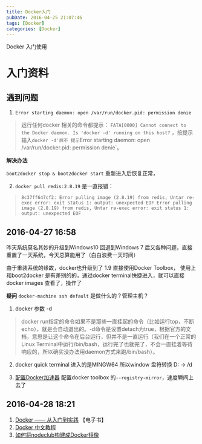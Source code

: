 ```yaml
---
title: Docker入门
pubDate: 2016-04-25 21:07:46
tags: [Docker]
categories: [Docker]
---
```

Docker 入门使用
<!-- more -->
# 入门资料

## 遇到问题

  1. `Error starting daemon: open /var/run/docker.pid: permission denie`

  > 运行任何docker 相关的命令都提示： `FATA[0000] Cannot connect to the Docker daemon. Is 'docker -d' running on this host?` ，按提示输入`docker -d'后不 提示`Error starting daemon: open /var/run/docker.pid: permission denie`。

  **解决办法**

  `boot2docker stop & boot2docker start` 重新进入后恢复正常，

  2. `docker pull redis:2.8.19` 是一直报错：

  > `8c37ff647cf2: Error pulling image (2.8.19) from redis, Untar re-exec error: exit status 1: output: unexpected EOF
Error pulling image (2.8.19) from redis, Untar re-exec error: exit status 1: output: unexpected EOF`

## 2016-04-27 16:58

昨天系统莫名其妙的升级到Windows10 回退到Windows 7 后又各种问题，直接重置了一天系统，今天总算能用了（白白浪费一天时间）

由于重装系统的缘故，docker也升级到了 1.9 直接使用Docker Toolbox， 使用上和boot2docker 是有差别的的，通过docker terminal快捷进入，就可以直接docker images 查看了，操作了

**疑问** `docker-machine ssh default` 是做什么的？管理主机？

1. docker 参数 -d

 > docker run指定的命令如果不是那些一直挂起的命令（比如运行top，不断echo），就是会自动退出的。-d命令是设置detach为true，根据官方的文档，意思是让这个命令在后台运行，但并不是一直运行（我们在一个正常的Linux Terminal中运行/bin/bash，运行完了也就完了，不会一直挂着等待响应的，所以确实没办法用daemon方式来跑/bin/bash）。

2. docker quick terminal 进入的是MINGW64 所以window 盘符转换 D: -> /d

3. [配置Docker加速器](https://dashboard.daocloud.io/mirror)
 配置docker toolbox 的`--registry-mirror`，速度瞬间上去了

## 2016-04-28 18:21

1. [Docker —— 从入门到实践](https://yeasy.gitbooks.io/docker_practice/content/index.html) 【电子书】
2. [Docker 中文教程](http://wiki.jikexueyuan.com/project/docker/)
3. [如何将nodeclub构建成Docker镜像](http://www.csdn.net/article/2015-07-21/2825268)

